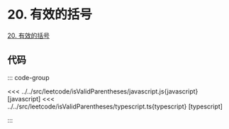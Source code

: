 # 20. 有效的括号

[20. 有效的括号](https://leetcode.cn/problems/valid-parentheses/description/)

## 代码

::: code-group

<<< ../../src/leetcode/isValidParentheses/javascript.js{javascript} [javascript]
<<< ../../src/leetcode/isValidParentheses/typescript.ts{typescript} [typescript]

:::
